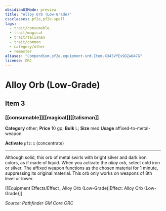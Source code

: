 ```yaml
---
obsidianUIMode: preview
title: "Alloy Orb (Low-Grade)"
cssclasses: pf2e,pf2e-spell
tags:
  - trait/consumable
  - trait/magical
  - trait/talisman
  - trait/common
  - category/other
  - remaster
aliases: "Compendium.pf2e.equipment-srd.Item.X345VfEx9DZwO47G"
license: ORC
---
```

# Alloy Orb (Low-Grade)
## Item 3
### [[consumable]][[magical]][[talisman]]

**Category** other; 
**Price** 10 gp; 
**Bulk** L; **Size** med
**Usage** affixed-to-metal-weapon

**Activate** `pf2:1` (concentrate)

* * *

Although solid, this orb of metal swirls with bright silver and dark iron colors, as if made of liquid. When you activate the _alloy orb_, select cold iron or silver. The affixed weapon functions as the chosen material for 1 minute, suppressing its original material. This orb only works on weapons of 8th level or lower.

[[Equipment Effects/Effect_ Alloy Orb (Low-Grade)|Effect: Alloy Orb (Low-Grade)]]

*Source: Pathfinder GM Core*
*ORC*